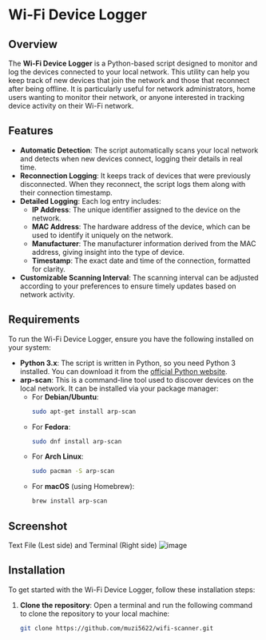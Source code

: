 # Wi-Fi Device Logger

## Overview
The **Wi-Fi Device Logger** is a Python-based script designed to monitor and log the devices connected to your local network. This utility can help you keep track of new devices that join the network and those that reconnect after being offline. It is particularly useful for network administrators, home users wanting to monitor their network, or anyone interested in tracking device activity on their Wi-Fi network.

## Features
- **Automatic Detection**: The script automatically scans your local network and detects when new devices connect, logging their details in real time.
- **Reconnection Logging**: It keeps track of devices that were previously disconnected. When they reconnect, the script logs them along with their connection timestamp.
- **Detailed Logging**: Each log entry includes:
  - **IP Address**: The unique identifier assigned to the device on the network.
  - **MAC Address**: The hardware address of the device, which can be used to identify it uniquely on the network.
  - **Manufacturer**: The manufacturer information derived from the MAC address, giving insight into the type of device.
  - **Timestamp**: The exact date and time of the connection, formatted for clarity.
- **Customizable Scanning Interval**: The scanning interval can be adjusted according to your preferences to ensure timely updates based on network activity.

## Requirements
To run the Wi-Fi Device Logger, ensure you have the following installed on your system:

- **Python 3.x**: The script is written in Python, so you need Python 3 installed. You can download it from the [official Python website](https://www.python.org/downloads/).
- **arp-scan**: This is a command-line tool used to discover devices on the local network. It can be installed via your package manager:
  - For **Debian/Ubuntu**:
    ```bash
    sudo apt-get install arp-scan
    ```
  - For **Fedora**:
    ```bash
    sudo dnf install arp-scan
    ```
  - For **Arch Linux**:
    ```bash
    sudo pacman -S arp-scan
    ```
  - For **macOS** (using Homebrew):
    ```bash
    brew install arp-scan
    ```
## Screenshot
Text File (Lest side) and Terminal (Right side)
![image](https://github.com/user-attachments/assets/7954ce2c-1b9a-4403-a179-e1d4678b6da0)

## Installation

To get started with the Wi-Fi Device Logger, follow these installation steps:

1. **Clone the repository**:
   Open a terminal and run the following command to clone the repository to your local machine:
   ```bash
   git clone https://github.com/muzi5622/wifi-scanner.git
